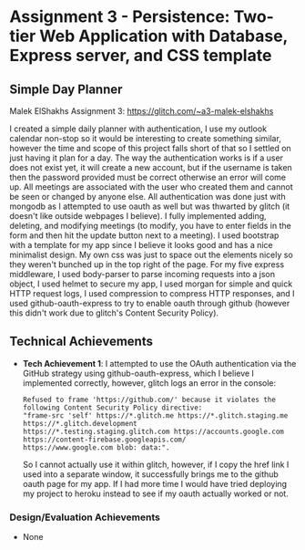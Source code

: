 Assignment 3 - Persistence: Two-tier Web Application with Database, Express server, and CSS template
===
## Simple Day Planner

Malek ElShakhs Assignment 3: https://glitch.com/~a3-malek-elshakhs

I created a simple daily planner with authentication, I use my outlook calendar non-stop so it would be interesting to create something similar, however the time and scope of this project falls short of that so I settled on just having it plan for a day. The way the authentication works is if a user does not exist yet, it will create a new account, but if the username is taken then the password provided must be correct otherwise an error will come up. All meetings are associated with the user who created them and cannot be seen or changed by anyone else. All authentication was done just with mongodb as I attempted to use oauth as well but was thwarted by glitch (it doesn't like outside webpages I believe). I fully implemented adding, deleting, and modifying meetings (to modify, you have to enter fields in the form and then hit the update button next to a meeting). I used bootstrap with a template for my app since I believe it looks good and has a nice minimalist design. My own css was just to space out the elements nicely so they weren't bunched up in the top right of the page. For my five express middleware, I used body-parser to parse incoming requests into a json object, I used helmet to secure my app, I used morgan for simple and quick HTTP request logs, I used compression to compress HTTP responses, and I used github-oauth-express to try to enable oauth through github (however this didn't work due to glitch's Content Security Policy).

## Technical Achievements
- **Tech Achievement 1**: I attempted to use the OAuth authentication via the GitHub strategy using github-oauth-express, which I believe I implemented correctly, however, glitch logs an error in the console: 

      Refused to frame 'https://github.com/' because it violates the following Content Security Policy directive: 
      "frame-src 'self' https://*.glitch.me https://*.glitch.staging.me https://*.glitch.development 
      https://*.testing.staging.glitch.com https://accounts.google.com https://content-firebase.googleapis.com/ 
      https://www.google.com blob: data:".
  
  So I cannot actually use it within glitch, however, if I copy the href link I used into a separate window, it successfully brings me to the github oauth page for my app. If I    had more time I would have tried deploying my project to heroku instead to see if my oauth actually worked or not.

### Design/Evaluation Achievements
- None
